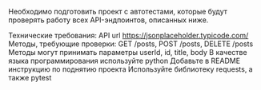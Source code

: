 Необходимо подготовить проект с автотестами, которые будут проверять работу всех API-эндпоинтов, описанных ниже.

Технические требования:
API url https://jsonplaceholder.typicode.com/
Методы, требующие проверки: GET /posts, POST /posts, DELETE /posts
Методы могут принимать параметры userId, id, title, body
В качестве языка программирования используйте python
Добавьте в README инструкцию по поднятию проекта
Используйте библиотеку requests, а также pytest
